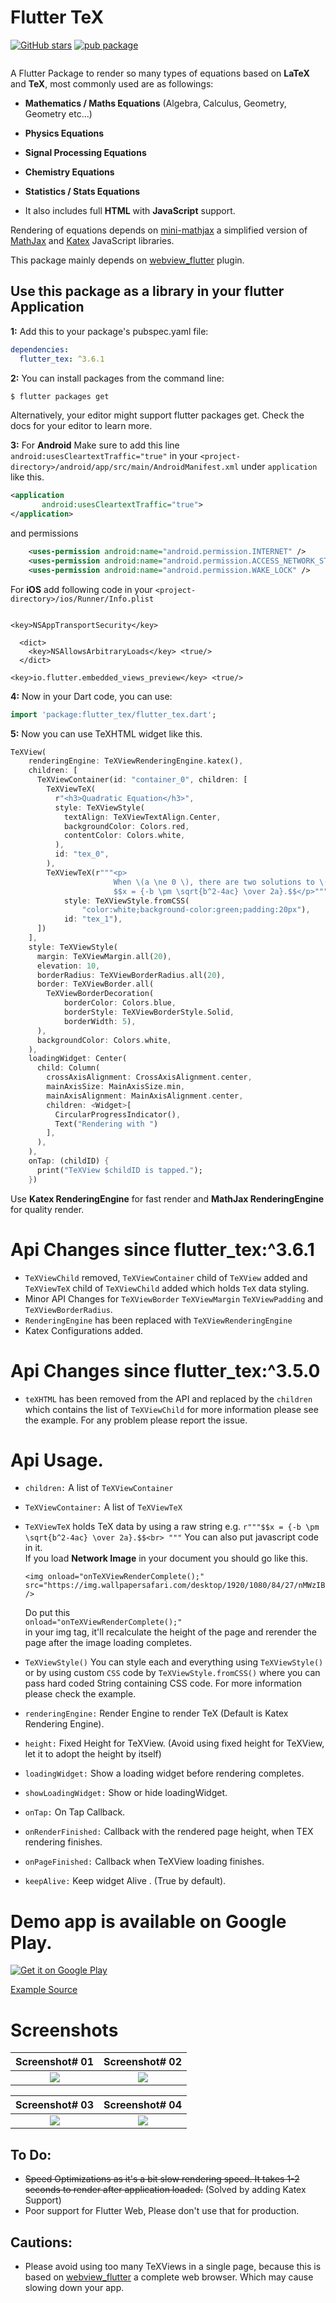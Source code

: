 # Flutter TeX

[![GitHub stars](https://img.shields.io/github/stars/shah-xad/flutter_tex?style=social)](https://github.com/shah-xad/flutter_tex/stargazers) [![pub package](https://img.shields.io/pub/v/flutter_tex.svg)](https://pub.dev/packages/flutter_tex)

<img src="https://raw.githubusercontent.com/shah-xad/flutter_tex/master/example/assets/flutter_tex_banner.png" alt=""/>

A Flutter Package to render so many types of equations based on **LaTeX** and **TeX**, most commonly used are as followings:

- **Mathematics / Maths Equations** (Algebra, Calculus, Geometry, Geometry etc...)

- **Physics Equations**

- **Signal Processing Equations**

- **Chemistry Equations**

- **Statistics / Stats Equations**

- It also includes full **HTML** with **JavaScript** support.

Rendering of equations depends on [mini-mathjax](https://github.com/electricbookworks/mini-mathjax) a simplified version of [MathJax](https://github.com/mathjax/MathJax/) and [Katex](https://github.com/KaTeX/KaTeX) JavaScript libraries.

This package mainly depends on [webview_flutter](https://pub.dartlang.org/packages/webview_flutter) plugin.



## Use this package as a library in your flutter Application

**1:** Add this to your package's pubspec.yaml file:

```yaml
dependencies:
  flutter_tex: ^3.6.1
```


**2:** You can install packages from the command line:

```bash
$ flutter packages get
```

Alternatively, your editor might support flutter packages get. Check the docs for your editor to learn more.


**3:** For **Android** Make sure to add this line `android:usesCleartextTraffic="true"` in your `<project-directory>/android/app/src/main/AndroidManifest.xml` under `application` like this.
```xml
<application
       android:usesCleartextTraffic="true">
</application>
```

and permissions

```xml
    <uses-permission android:name="android.permission.INTERNET" />
    <uses-permission android:name="android.permission.ACCESS_NETWORK_STATE" />
    <uses-permission android:name="android.permission.WAKE_LOCK" />
```

For **iOS** add following code in your `<project-directory>/ios/Runner/Info.plist`
```plist

<key>NSAppTransportSecurity</key>
  
  <dict>
    <key>NSAllowsArbitraryLoads</key> <true/>
  </dict>

<key>io.flutter.embedded_views_preview</key> <true/> 
```

**4:** Now in your Dart code, you can use:

```dart
import 'package:flutter_tex/flutter_tex.dart'; 
```

**5:** Now you can use TeXHTML widget like this.
```dart
TeXView(
    renderingEngine: TeXViewRenderingEngine.katex(),
    children: [
      TeXViewContainer(id: "container_0", children: [
        TeXViewTeX(
          r"<h3>Quadratic Equation</h3>",
          style: TeXViewStyle(
            textAlign: TeXViewTextAlign.Center,
            backgroundColor: Colors.red,
            contentColor: Colors.white,
          ),
          id: "tex_0",
        ),
        TeXViewTeX(r"""<p>
                       When \(a \ne 0 \), there are two solutions to \(ax^2 + bx + c = 0\) and they are
                       $$x = {-b \pm \sqrt{b^2-4ac} \over 2a}.$$</p>""",
            style: TeXViewStyle.fromCSS(
                "color:white;background-color:green;padding:20px"),
            id: "tex_1"),
      ])
    ],
    style: TeXViewStyle(
      margin: TeXViewMargin.all(20),
      elevation: 10,
      borderRadius: TeXViewBorderRadius.all(20),
      border: TeXViewBorder.all(
        TeXViewBorderDecoration(
            borderColor: Colors.blue,
            borderStyle: TeXViewBorderStyle.Solid,
            borderWidth: 5),
      ),
      backgroundColor: Colors.white,
    ),
    loadingWidget: Center(
      child: Column(
        crossAxisAlignment: CrossAxisAlignment.center,
        mainAxisSize: MainAxisSize.min,
        mainAxisAlignment: MainAxisAlignment.center,
        children: <Widget>[
          CircularProgressIndicator(),
          Text("Rendering with ")
        ],
      ),
    ),
    onTap: (childID) {
      print("TeXView $childID is tapped.");
    })
```

Use **Katex RenderingEngine** for fast render and  **MathJax RenderingEngine** for quality render.



# Api Changes since flutter_tex:^3.6.1
* `TeXViewChild` removed, `TeXViewContainer` child of `TeXView` added and `TeXViewTeX` child of `TeXViewChild` added which holds `TeX` data styling.
* Minor API Changes for `TeXViewBorder` `TeXViewMargin` `TeXViewPadding` and `TeXViewBorderRadius`.
* `RenderingEngine` has been replaced with `TeXViewRenderingEngine`
* Katex Configurations added.

# Api Changes since flutter_tex:^3.5.0
- `teXHTML` has been removed from the API and replaced by the `children` which contains the list of `TeXViewChild` for more information please see the example. For any problem please report the issue.

# Api Usage.

- `children:` A list of `TeXViewContainer`

- `TeXViewContainer:` A list of `TeXViewTeX`

- `TeXViewTeX` holds TeX data by using a raw string e.g.
`r"""$$x = {-b \pm \sqrt{b^2-4ac} \over 2a}.$$<br> """` You can also put javascript code in it.<br>
    If you load **Network Image** in your document you should go like this.
    ``` 
    <img onload="onTeXViewRenderComplete();"
    src="https://img.wallpapersafari.com/desktop/1920/1080/84/27/nMWzIB.jpg" />
    ```
  Do put this<br>
  ```onload="onTeXViewRenderComplete();"```<br>
   in your img tag, it'll recalculate the height of the page and rerender the page after the image loading completes.

- `TeXViewStyle()` You can style each and everything using `TeXViewStyle()` or by using custom `CSS` code by `TeXViewStyle.fromCSS()` where you can pass hard coded String containing CSS code. For more information please check the example.
    
- `renderingEngine:` Render Engine to render TeX (Default is Katex Rendering Engine).
  
- `height:` Fixed Height for TeXView. (Avoid using fixed height for TeXView, let it to adopt the height by itself)
  
- `loadingWidget:` Show a loading widget before rendering completes.

- `showLoadingWidget:` Show or hide loadingWidget.
  
- `onTap:` On Tap Callback.

- `onRenderFinished:` Callback with the rendered page height, when TEX rendering finishes.
  
- `onPageFinished:` Callback when TeXView loading finishes.
  
- `keepAlive:` Keep widget Alive . (True by default).


# Demo app is available on Google Play.
<a href='https://play.google.com/store/apps/details?id=com.shahxad.flutter_tex_example&pcampaignid=pcampaignidMKT-Other-global-all-co-prtnr-py-PartBadge-Mar2515-1'><img alt='Get it on Google Play' src='https://play.google.com/intl/en_us/badges/static/images/badges/en_badge_web_generic.png'/></a>

[Example Source](https://github.com/shah-xad/flutter_tex/tree/master/example)

# Screenshots

Screenshot# 01             |  Screenshot# 02
:-------------------------:|:-------------------------:
<img src="https://raw.githubusercontent.com/shah-xad/flutter_tex/master/screenshots/screenshot_1.png"/> | <img src="https://raw.githubusercontent.com/shah-xad/flutter_tex/master/screenshots/screenshot_2.png"/>

Screenshot# 03             |  Screenshot# 04
:-------------------------:|:-------------------------:
<img src="https://raw.githubusercontent.com/shah-xad/flutter_tex/master/screenshots/screenshot_3.png"/> | <img src="https://raw.githubusercontent.com/shah-xad/flutter_tex/master/screenshots/screenshot_4.png"/>

## To Do:
- ~~Speed Optimizations as it's a bit slow rendering speed. It takes 1-2 seconds to render after application loaded.~~ (Solved by adding Katex Support)
- Poor support for Flutter Web, Please don't use that for production.

## Cautions:
- Please avoid using too many TeXViews in a single page, because this is based on [webview_flutter](https://pub.dartlang.org/packages/webview_flutter) a complete web browser. Which may cause slowing down your app.
